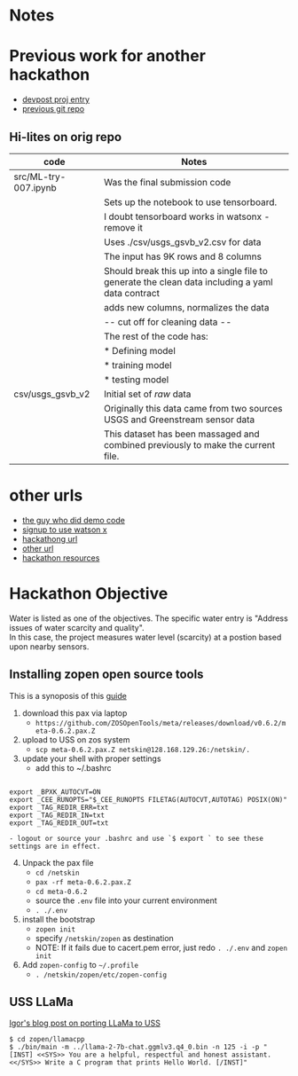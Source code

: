 
# Notes


# Previous work for another hackathon

* [devpost proj entry](https://devpost.com/software/virtual-sensors-for-water-level-prediction)
* [previous git repo](https://github.com/gdg-cloud-rtp-devpost-tf-2019/tf-hackathon)

## Hi-lites on orig repo

| code                 | Notes                                                                                             |
| -------------------- | ------------------------------------------------------------------------------------------------- |
| src/ML-try-007.ipynb | Was the final submission code                                                                     |
|                      | Sets up the notebook to use tensorboard.                                                          |
|                      | I doubt tensorboard works in watsonx - remove it                                                  |
|                      | Uses ./csv/usgs_gsvb_v2.csv for data                                                              |
|                      | The input has 9K rows and 8 columns                                                               |
|                      | Should break this up into a single file to generate the clean data including a yaml data contract |
|                      | adds new columns, normalizes the data                                                             |
|                      | -- cut off for cleaning data --                                                                   |
|                      |  The rest of the code has:                                                                        |
|                      |     * Defining model                                                                              |
|                      |     * training model                                                                              |
|                      |     * testing model                                                                               |
| csv/usgs_gsvb_v2     | Initial set of *raw* data                                                                         |
|                      | Originally this data came from two sources USGS and Greenstream sensor data                       |
|                      | This dataset has been massaged and combined previously to make the current file.                  |



# other urls

* [the guy who did demo code](https://github.com/nicknochnack)
* [signup to use watson x](https://dataplatform.cloud.ibm.com/wx)
* [hackathong url](https://developer.ibm.com/callforcode/events-register?slug=techxchange)
* [other url](https://compete.cfc-prod.skillsnetwork.site/competitions/call-for-code-at-ibm-techxchange)
* [hackathon resources](https://compete.cfc-prod.skillsnetwork.site/competitions/2023-call-for-code-global-challenge)

# Hackathon Objective

Water is listed as one of the objectives.  The specific water entry is "Address issues of water scarcity and quality".  
In this case, the project measures water level (scarcity) at a postion based upon nearby sensors.


## Installing zopen open source tools

This is a synoposis of this [guide](https://github.com/ZOSOpenTools/meta/releases)

1. download this pax via laptop
    - `https://github.com/ZOSOpenTools/meta/releases/download/v0.6.2/meta-0.6.2.pax.Z`
2. upload to USS on zos system
    - `scp meta-0.6.2.pax.Z netskin@128.168.129.26:/netskin/.`
3. update your shell with proper settings
    - add this to ~/.bashrc
```

export _BPXK_AUTOCVT=ON
export _CEE_RUNOPTS="$_CEE_RUNOPTS FILETAG(AUTOCVT,AUTOTAG) POSIX(ON)"
export _TAG_REDIR_ERR=txt
export _TAG_REDIR_IN=txt
export _TAG_REDIR_OUT=txt
```
    - logout or source your .bashrc and use `$ export ` to see these settings are in effect.
4. Unpack the pax file
    - `cd /netskin`
    - `pax -rf meta-0.6.2.pax.Z`
    - `cd meta-0.6.2`
    - source the `.env` file into your current environment
    - `. ./.env`
5. install the bootstrap
    - `zopen init`
    - specify `/netskin/zopen` as destination
    - NOTE: If it fails due to cacert.pem error, just redo `. ./.env` and `zopen init`
6. Add `zopen-config` to `~/.profile`
    - `. /netskin/zopen/etc/zopen-config`
    

## USS LLaMa

[Igor's blog post on porting LLaMa to USS](https://igortodorovskiibm.github.io/blog/2023/08/22/llama-cpp/)


```
$ cd zopen/llamacpp
$ ./bin/main -m ../llama-2-7b-chat.ggmlv3.q4_0.bin -n 125 -i -p "[INST] <<SYS>> You are a helpful, respectful and honest assistant. <</SYS>> Write a C program that prints Hello World. [/INST]"
```


